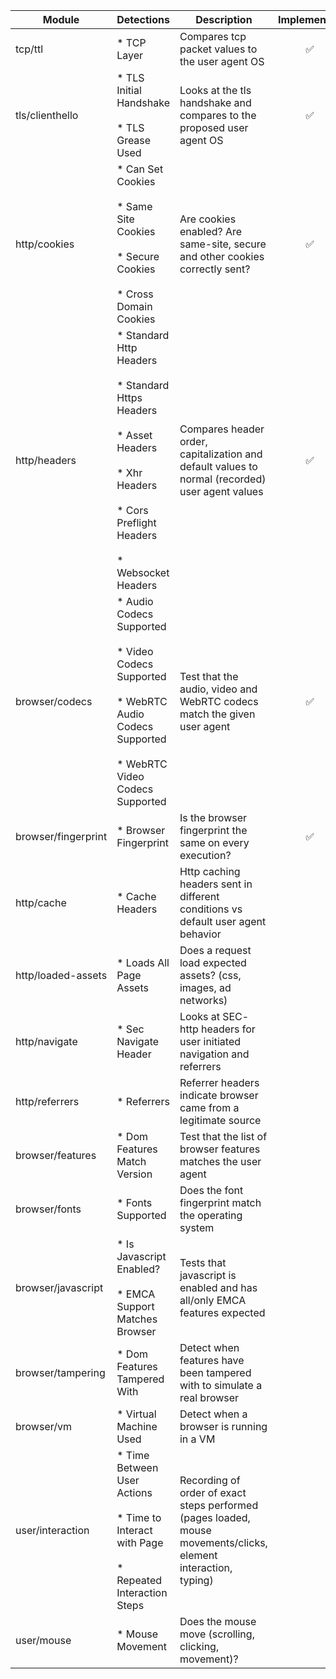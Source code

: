 Module | Detections | Description | Implemented
--- | --- | --- | :---:
tcp/ttl | * TCP Layer | Compares tcp packet values to the user agent OS | :white_check_mark:
tls/clienthello | * TLS Initial Handshake<br/><br/>* TLS Grease Used | Looks at the tls handshake and compares to the proposed user agent OS | :white_check_mark:
http/cookies | * Can Set Cookies<br/><br/>* Same Site Cookies<br/><br/>* Secure Cookies<br/><br/>* Cross Domain Cookies | Are cookies enabled? Are same-site, secure and other cookies correctly sent? | :white_check_mark:
http/headers | * Standard Http Headers<br/><br/>* Standard Https Headers<br/><br/>* Asset Headers<br/><br/>* Xhr Headers<br/><br/>* Cors Preflight Headers<br/><br/>* Websocket Headers | Compares header order, capitalization and default values to normal (recorded) user agent values | :white_check_mark:
browser/codecs | * Audio Codecs Supported<br/><br/>* Video Codecs Supported<br/><br/>* WebRTC Audio Codecs Supported<br/><br/>* WebRTC Video Codecs Supported | Test that the audio, video and WebRTC codecs match the given user agent | :white_check_mark:
browser/fingerprint | * Browser Fingerprint | Is the browser fingerprint the same on every execution? | :white_check_mark:
http/cache | * Cache Headers | Http caching headers sent in different conditions vs default user agent behavior |  
http/loaded-assets | * Loads All Page Assets | Does a request load expected assets? (css, images, ad networks) |  
http/navigate | * Sec Navigate Header | Looks at SEC- http headers for user initiated navigation and referrers |  
http/referrers | * Referrers | Referrer headers indicate browser came from a legitimate source |  
browser/features | * Dom Features Match Version | Test that the list of browser features matches the user agent |  
browser/fonts | * Fonts Supported | Does the font fingerprint match the operating system |  
browser/javascript | * Is Javascript Enabled?<br/><br/>* EMCA Support Matches Browser | Tests that javascript is enabled and has all/only EMCA features expected |  
browser/tampering | * Dom Features Tampered With | Detect when features have been tampered with to simulate a real browser |  
browser/vm | * Virtual Machine Used | Detect when a browser is running in a VM |  
user/interaction | * Time Between User Actions<br/><br/>* Time to Interact with Page<br/><br/>* Repeated Interaction Steps | Recording of order of exact steps performed (pages loaded, mouse movements/clicks, element interaction, typing) |  
user/mouse | * Mouse Movement | Does the mouse move (scrolling, clicking, movement)? |  
